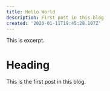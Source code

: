 ```yaml
---
title: Hello World
description: First post in this blog
created: '2020-01-11T19:45:28.107Z'
---
```


This is excerpt.

<!-- more -->

# Heading

This is the first post in this blog.